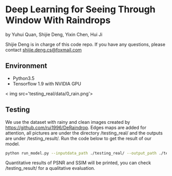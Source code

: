 # Deep Learning for Seeing Through Window With Raindrops
by Yuhui Quan, Shijie Deng, Yixin Chen, Hui Ji

Shijie Deng is in charge of this code repo. If you have any questions, please contact shijie.deng.cs@foxmail.com

## Environment
- Python3.5
- Tensorflow 1.9 with NVIDIA GPU

< img src='testing_real/data/0_rain.png'>

## Testing
We use the dataset with rainy and clean images created by https://github.com/rui1996/DeRaindrop.  Edges maps are added for attention, all pictures are under the directory /testing_real/ and the outputs are under /testing_result/.
Run the code below to get the result of our model.
```bash
python run_model.py --inputdata_path ./testing_real/ --output_path ./testing_result
```
Quantitative results of PSNR and SSIM will be printed, you can check /testing_result/ for a qualitative evaluation.
